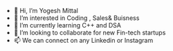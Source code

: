 - 👋 Hi, I’m Yogesh Mittal
- 👀 I’m interested in Coding , Sales& Buisness
- 🌱 I’m currently learning C++ and DSA
- 💞️ I’m looking to collaborate for new Fin-tech startups
- 📫 We can connect on any Linkedin or Instagram  

<!---
ymittal127/ymittal127 is a ✨ special ✨ repository because its `README.md` (this file) appears on your GitHub profile.
You can click the Preview link to take a look at your changes.
--->

